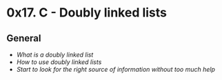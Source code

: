 # 0x17. C - Doubly linked lists
## General

- _What is a doubly linked list_
- _How to use doubly linked lists_
- _Start to look for the right source of information without too much help_
